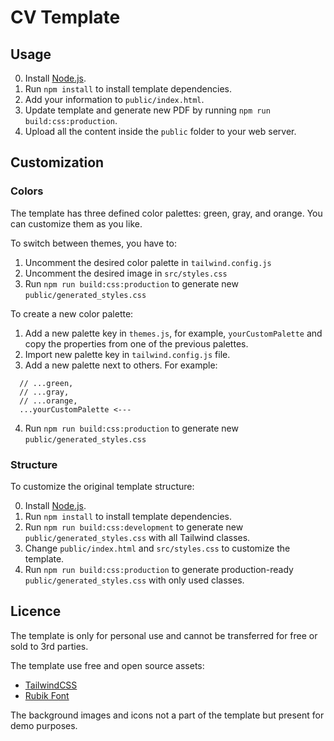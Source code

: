 # CV Template

## Usage

0. Install [Node.js](https://nodejs.org/en/).
1. Run `npm install` to install template dependencies.
2. Add your information to `public/index.html`.
3. Update template and generate new PDF by running `npm run build:css:production`.
4. Upload all the content inside the `public` folder to your web server.

## Customization

### Colors

The template has three defined color palettes: green, gray, and orange. You can customize them as you like.

To switch between themes, you have to:

1. Uncomment the desired color palette in `tailwind.config.js`
2. Uncomment the desired image in `src/styles.css`
3. Run `npm run build:css:production` to generate new `public/generated_styles.css`

To create a new color palette:

1. Add a new palette key in `themes.js`, for example, `yourCustomPalette` and copy the properties from one of the previous palettes.
2. Import new palette key in `tailwind.config.js` file.
3. Add a new palette next to others. For example:

```
  // ...green,
  // ...gray,
  // ...orange,
  ...yourCustomPalette <---
```

4. Run `npm run build:css:production` to generate new `public/generated_styles.css`

### Structure

To customize the original template structure:

0. Install [Node.js](https://nodejs.org/en/).
1. Run `npm install` to install template dependencies.
2. Run `npm run build:css:development` to generate new `public/generated_styles.css` with all Tailwind classes.
3. Change `public/index.html` and `src/styles.css` to customize the template.
4. Run `npm run build:css:production` to generate production-ready `public/generated_styles.css` with only used classes.

## Licence

The template is only for personal use and cannot be transferred for free or sold to 3rd parties.

The template use free and open source assets:

- [TailwindCSS](https://tailwindcss.com/)
- [Rubik Font](https://fonts.google.com/specimen/Rubik?preview.text_type=custom)

The background images and icons not a part of the template but present for demo purposes.
